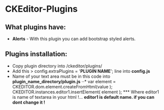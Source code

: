 # CKEditor-Plugins
## What plugins have:
* **Alerts** -  With this plugin you can add bootstrap styled alerts.

## Plugins installation:
* Copy plugin directory into /ckeditor/plugins/
* Add this > config.extraPlugins = '**PLUGIN NAME**'; line into **config.js**
* Name of your text area must be in this code into **plugin_name_directory/plugin.js** 
⋅⋅* var element = CKEDITOR.dom.element.createFromHtml(value );
	       CKEDITOR.instances.editor1.insertElement( element );
*** Where editor1 is name of textarea in your html !... **editor1 is default name. if you can dont change it !**
